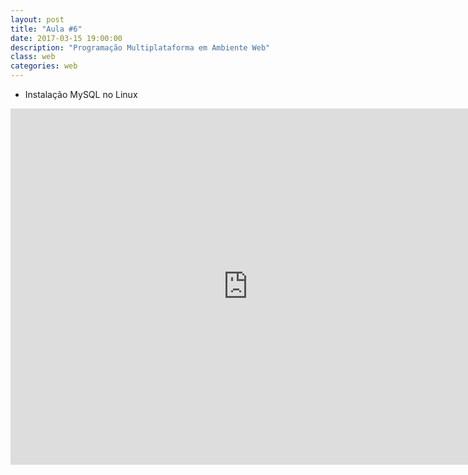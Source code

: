 ```yaml
---
layout: post
title: "Aula #6"
date: 2017-03-15 19:00:00
description: "Programação Multiplataforma em Ambiente Web"
class: web
categories: web
---
```


- Instalação MySQL no Linux

<iframe src="https://www.slideshare.net/jrmessias/slideshelf" width="760px" height="570px" frameborder="0" marginwidth="0" marginheight="0" scrolling="no" style="border:none;" allowfullscreen webkitallowfullscreen mozallowfullscreen></iframe>